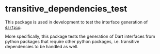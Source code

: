 # transitive_dependencies_test

This package is used in development to test the interface generation
of [`dartpip`](../../dartpip/README.md).

More specifically, this package tests the generation of Dart interfaces from python packages that
require other python packages, i.e. transitive dependencies to be handled as well.
